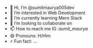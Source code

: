 - 👋 Hi, I’m @sumitmaurya005dev
- 👀 I’m interested in Web Development
- 🌱 I’m currently learning Mern Stack
- 💞️ I’m looking to collaborate on
- 📫 How to reach me IG :_sumit_maurya_
- 😄 Pronouns: H/Him
- ⚡ Fun fact: ...

<!---
sumitmaurya005dev/sumitmaurya005dev is a ✨ special ✨ repository because its `README.md` (this file) appears on your GitHub profile.
You can click the Preview link to take a look at your changes.
--->
